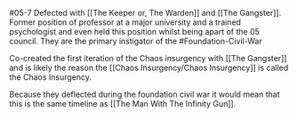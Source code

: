 #05-7
Defected with [[The Keeper or, The Warden]] and [[The Gangster]]. Former position of professor at a major university and a trained psychologist and even held this position whilst being apart of the 05 council. They are the primary instigator of the #Foundation-Civil-War 

Co-created the first iteration of the Chaos insurgency with [[The Gangster]] and is likely the reason the [[Chaos Insurgency/Chaos Insurgency]] is called the Chaos Insurgency.

Because they deflected during the foundation civil war it would mean that this is the same timeline as [[The Man With The Infinity Gun]].